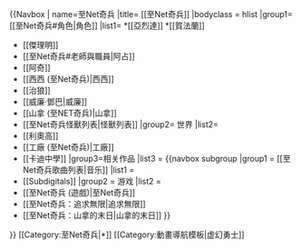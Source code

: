 {{Navbox 
| name=至Net奇兵
|title= [[至Net奇兵]]
|bodyclass = hlist
|group1=[[至Net奇兵#角色|角色]]
|list1=
*[[亞烈達]]
*[[賀法蘭]] 
* [[傑理明]] 
* [[至Net奇兵#老師與職員|阿占]] 
* [[阿奇]] 
* [[西西 (至Net奇兵)|西西]] 
* [[治狼]] 
* [[威廉·鄧巴|威廉]] 
* [[山拿 (至NET奇兵)|山拿]] 
* [[至Net奇兵怪獸列表|怪獸列表]]
|group2= 世界
|list2=
* [[利奧高]]
* [[工廠 (至Net奇兵)|工廠]]
* [[卡迪中學]]
|group3=相关作品
|list3  = {{navbox subgroup
|group1 = [[至Net奇兵歌曲列表|音乐]]
|list1 = 
* [[Subdigitals]]
|group2 = 游戏
|list2 = 
* [[至Net奇兵 (遊戲)|至Net奇兵]]
* [[至Net奇兵：追求無限|追求無限]]
* [[至Net奇兵：山拿的末日|山拿的末日]]
}}
<!--| below  =  '''{{Icon|Category}} [[:Category:至Net奇兵|分类]]'''-->
}}<noinclude>
[[Category:至Net奇兵|*]]
[[Category:動畫導航模板|虚幻勇士]]
</noinclude>